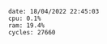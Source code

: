 

                date: 18/04/2022 22:45:03
                cpu: 0.1%
                ram: 19.4%
                cycles: 27660

                         